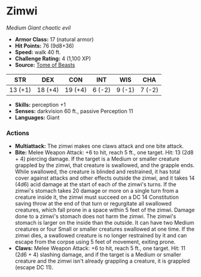 # Zimwi

*Medium* *Giant* *chaotic evil*

- **Armor Class:** 17 (natural armor)
- **Hit Points:** 76 (9d8+36)
- **Speed:** walk 40 ft.
- **Challenge Rating:** 4 (1,100 XP)
- **Source:** [Tome of Beasts](https://koboldpress.com/kpstore/product/tome-of-beasts-for-5th-edition-print/)

| STR | DEX | CON | INT | WIS | CHA |
| --- | --- | --- | --- | --- | --- |
| 13 (+1) | 18 (+4) | 19 (+4) | 6 (-2) | 9 (-1) | 7 (-2) |

- **Skills:** perception +1
- **Senses:** darkvision 60 ft., passive Perception 11
- **Languages:** Giant
### Actions
- **Multiattack:** The zimwi makes one claws attack and one bite attack.
- **Bite:** Melee Weapon Attack: +6 to hit, reach 5 ft., one target. Hit: 13 (2d8 + 4) piercing damage. If the target is a Medium or smaller creature grappled by the zimwi, that creature is swallowed, and the grapple ends. While swallowed, the creature is blinded and restrained, it has total cover against attacks and other effects outside the zimwi, and it takes 14 (4d6) acid damage at the start of each of the zimwi's turns. If the zimwi's stomach takes 20 damage or more on a single turn from a creature inside it, the zimwi must succeed on a DC 14 Constitution saving throw at the end of that turn or regurgitate all swallowed creatures, which fall prone in a space within 5 feet of the zimwi. Damage done to a zimwi's stomach does not harm the zimwi. The zimwi's stomach is larger on the inside than the outside. It can have two Medium creatures or four Small or smaller creatures swallowed at one time. If the zimwi dies, a swallowed creature is no longer restrained by it and can escape from the corpse using 5 feet of movement, exiting prone.
- **Claws:** Melee Weapon Attack: +6 to hit, reach 5 ft., one target. Hit: 11 (2d6 + 4) slashing damage, and if the target is a Medium or smaller creature and the zimwi isn't already grappling a creature, it is grappled (escape DC 11).
